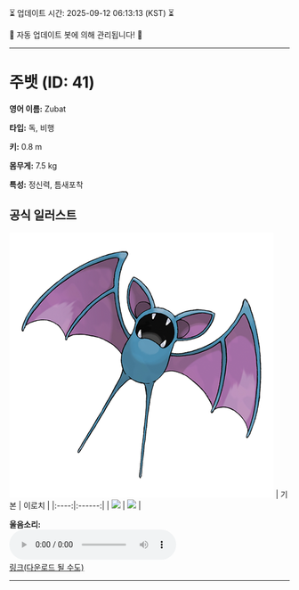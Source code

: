 
⏳ 업데이트 시간: 2025-09-12 06:13:13 (KST) ⏳

🤖 자동 업데이트 봇에 의해 관리됩니다! 🤖

---

# 주뱃 (ID: 41)
**영어 이름:** Zubat

**타입:** 독, 비행

**키:** 0.8 m

**몸무게:** 7.5 kg

**특성:** 정신력, 틈새포착

## 공식 일러스트
![](https://raw.githubusercontent.com/PokeAPI/sprites/master/sprites/pokemon/other/official-artwork/41.png)
| 기본 | 이로치 |
|:----:|:------:|
| <img src="http://play.pokemonshowdown.com/sprites/ani/zubat.gif" width="200"> | <img src="http://play.pokemonshowdown.com/sprites/ani-shiny/zubat.gif" width="200"> |

**울음소리:**<br><audio controls src="https://raw.githubusercontent.com/PokeAPI/cries/main/cries/pokemon/latest/41.ogg"></audio><br> [링크(다운로드 될 수도)](https://raw.githubusercontent.com/PokeAPI/cries/main/cries/pokemon/latest/41.ogg)


---
